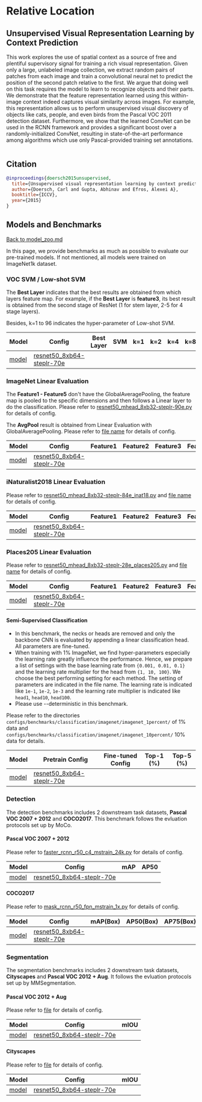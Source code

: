 # Relative Location

## Unsupervised Visual Representation Learning by Context Prediction

<!-- [ABSTRACT] -->

This work explores the use of spatial context as a source of free and plentiful supervisory signal for training a rich visual representation. Given only a large, unlabeled image collection, we extract random pairs of patches from each image and train a convolutional neural net to predict the position of the second patch relative to the first. We argue that doing well on this task requires the model to learn to recognize objects and their parts. We demonstrate that the feature representation learned using this within-image context indeed captures visual similarity across images. For example, this representation allows us to perform unsupervised visual discovery of objects like cats, people, and even birds from the Pascal VOC 2011 detection dataset. Furthermore, we show that the learned ConvNet can be used in the RCNN framework and provides a significant boost over a randomly-initialized ConvNet, resulting in state-of-the-art performance among algorithms which use only Pascal-provided training set annotations.

<!-- [IMAGE] -->
<div align="center">
<img  />
</div>

## Citation

<!-- [ALGORITHM] -->

```bibtex
@inproceedings{doersch2015unsupervised,
  title={Unsupervised visual representation learning by context prediction},
  author={Doersch, Carl and Gupta, Abhinav and Efros, Alexei A},
  booktitle={ICCV},
  year={2015}
}
```

## Models and Benchmarks

[Back to model_zoo.md](../../../docs/model_zoo.md)

In this page, we provide benchmarks as much as possible to evaluate our pre-trained models. If not mentioned, all models were trained on ImageNet1k dataset.


### VOC SVM / Low-shot SVM

The **Best Layer** indicates that the best results are obtained from which layers feature map. For example, if the **Best Layer** is **feature3**, its best result is obtained from the second stage of ResNet (1 for stem layer, 2-5 for 4 stage layers).

Besides, k=1 to 96 indicates the hyper-parameter of Low-shot SVM.

| Model     | Config                                                                      | Best Layer | SVM | k=1 | k=2 | k=4 | k=8 | k=16 | k=32 | k=64 | k=96 |
| --------- | --------------------------------------------------------------------------- | ---------- | --- | --- | --- | --- | --- | ---- | ---- | ---- | ---- |
| [model]() | [resnet50_8xb64-steplr-70e](relative-loc_resnet50_8xb64-steplr-70e_in1k.py) |            |     |     |     |     |     |      |      |      |      |

### ImageNet Linear Evaluation

The **Feature1 - Feature5** don't have the GlobalAveragePooling, the feature map is pooled to the specific dimensions and then follows a Linear layer to do the classification. Please refer to [resnet50_mhead_8xb32-steplr-90e.py](../../benchmarks/classification/imagenet/resnet50_mhead_8xb32-steplr-90e_in1k.py) for details of config.

The **AvgPool** result is obtained from Linear Evaluation with GlobalAveragePooling. Please refer to [file name]() for details of config.

| Model     | Config                                                                      | Feature1 | Feature2 | Feature3 | Feature4 | Feature5 | AvgPool |
| --------- | --------------------------------------------------------------------------- | -------- | -------- | -------- | -------- | -------- | ------- |
| [model]() | [resnet50_8xb64-steplr-70e](relative-loc_resnet50_8xb64-steplr-70e_in1k.py) |          |          |          |          |          |         |

### iNaturalist2018 Linear Evaluation

Please refer to [resnet50_mhead_8xb32-steplr-84e_inat18.py](../../benchmarks/classification/inaturalist2018/resnet50_mhead_8xb32-steplr-84e_inat18.py) and [file name]() for details of config.

| Model     | Config                                                                      | Feature1 | Feature2 | Feature3 | Feature4 | Feature5 | AvgPool |
| --------- | --------------------------------------------------------------------------- | -------- | -------- | -------- | -------- | -------- | ------- |
| [model]() | [resnet50_8xb64-steplr-70e](relative-loc_resnet50_8xb64-steplr-70e_in1k.py) |          |          |          |          |          |         |

### Places205 Linear Evaluation

Please refer to [resnet50_mhead_8xb32-steplr-28e_places205.py](../../benchmarks/classification/inaturalist2018/resnet50_mhead_8xb32-steplr-28e_places205.py) and [file name]() for details of config.

| Model     | Config                                                                      | Feature1 | Feature2 | Feature3 | Feature4 | Feature5 | AvgPool |
| --------- | --------------------------------------------------------------------------- | -------- | -------- | -------- | -------- | -------- | ------- |
| [model]() | [resnet50_8xb64-steplr-70e](relative-loc_resnet50_8xb64-steplr-70e_in1k.py) |          |          |          |          |          |         |

#### Semi-Supervised Classification

- In this benchmark, the necks or heads are removed and only the backbone CNN is evaluated by appending a linear classification head. All parameters are fine-tuned.
- When training with 1% ImageNet, we find hyper-parameters especially the learning rate greatly influence the performance. Hence, we prepare a list of settings with the base learning rate from `{0.001, 0.01, 0.1}` and the learning rate multiplier for the head from `{1, 10, 100}`. We choose the best performing setting for each method. The setting of parameters are indicated in the file name. The learning rate is indicated like `1e-1`, `1e-2`, `1e-3` and the learning rate multiplier is indicated like `head1`, `head10`, `head100`.
- Please use --deterministic in this benchmark.

Please refer to the directories `configs/benchmarks/classification/imagenet/imagenet_1percent/` of 1% data and `configs/benchmarks/classification/imagenet/imagenet_10percent/` 10% data for details.

| Model     | Pretrain Config                                                             | Fine-tuned Config | Top-1 (%) | Top-5 (%) |
| --------- | --------------------------------------------------------------------------- | ----------------- | --------- | --------- |
| [model]() | [resnet50_8xb64-steplr-70e](relative-loc_resnet50_8xb64-steplr-70e_in1k.py) |                   |           |           |


### Detection

The detection benchmarks includes 2 downstream task datasets, **Pascal VOC 2007 + 2012** and **COCO2017**. This benchmark follows the evluation protocols set up by MoCo.

#### Pascal VOC 2007 + 2012

Please refer to [faster_rcnn_r50_c4_mstrain_24k.py](../../benchmarks/mmdetection/voc0712/faster_rcnn_r50_c4_mstrain_24k.py) for details of config.

| Model     | Config                                                                      | mAP | AP50 |
| --------- | --------------------------------------------------------------------------- | --- | ---- |
| [model]() | [resnet50_8xb64-steplr-70e](relative-loc_resnet50_8xb64-steplr-70e_in1k.py) |     |      |

#### COCO2017

Please refer to [mask_rcnn_r50_fpn_mstrain_1x.py](../../benchmarks/mmdetection/coco/mask_rcnn_r50_fpn_mstrain_1x.py) for details of config.

| Model     | Config                                                                      | mAP(Box) | AP50(Box) | AP75(Box) | mAP(Mask) | AP50(Mask) | AP75(Mask) |
| --------- | --------------------------------------------------------------------------- | -------- | --------- | --------- | --------- | ---------- | ---------- |
| [model]() | [resnet50_8xb64-steplr-70e](relative-loc_resnet50_8xb64-steplr-70e_in1k.py) |          |           |           |           |            |            |

### Segmentation

The segmentation benchmarks includes 2 downstream task datasets, **Cityscapes** and **Pascal VOC 2012 + Aug**. It follows the evluation protocols set up by MMSegmentation.

#### Pascal VOC 2012 + Aug

Please refer to [file]() for details of config.

| Model     | Config                                                                      | mIOU |
| --------- | --------------------------------------------------------------------------- | ---- |
| [model]() | [resnet50_8xb64-steplr-70e](relative-loc_resnet50_8xb64-steplr-70e_in1k.py) |      |


#### Cityscapes

Please refer to [file]() for details of config.

| Model     | Config                                                                      | mIOU |
| --------- | --------------------------------------------------------------------------- | ---- |
| [model]() | [resnet50_8xb64-steplr-70e](relative-loc_resnet50_8xb64-steplr-70e_in1k.py) |      |
